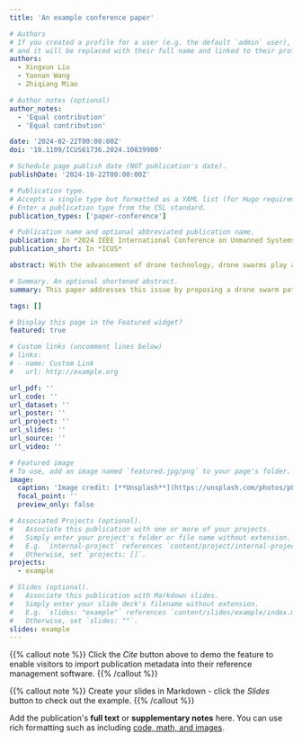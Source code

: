 ```yaml
---
title: 'An example conference paper'

# Authors
# If you created a profile for a user (e.g. the default `admin` user), write the username (folder name) here
# and it will be replaced with their full name and linked to their profile.
authors:
  - Xingxun Liu
  - Yaonan Wang
  - Zhiqiang Miao

# Author notes (optional)
author_notes:
  - 'Equal contribution'
  - 'Equal contribution'

date: '2024-02-22T00:00:00Z'
doi: '10.1109/ICUS61736.2024.10839900'

# Schedule page publish date (NOT publication's date).
publishDate: '2024-10-22T00:00:00Z'

# Publication type.
# Accepts a single type but formatted as a YAML list (for Hugo requirements).
# Enter a publication type from the CSL standard.
publication_types: ['paper-conference']

# Publication name and optional abbreviated publication name.
publication: In *2024 IEEE International Conference on Unmanned Systems (ICUS)*
publication_short: In *ICUS*

abstract: With the advancement of drone technology, drone swarms play a vital role in various applications. In drone swarms, path planning is crucial for ensuring both the efficiency and safety of swarm operations. However, in dynamic environments, communication delays may lead to instability and inefficiency in path planning. This paper addresses this issue by proposing a drone swarm path planning algorithm that takes communication delays into account. By analyzing the impact of communication delays on path planning and designing corresponding strategies to optimize the planning process, this algorithm aims to enhance the efficiency and safety of drone swarm operations. Through experimental validation, our computation time is reduced by 10.24%, proving the efficiency of the proposed method.

# Summary. An optional shortened abstract.
summary: This paper addresses this issue by proposing a drone swarm path planning algorithm that takes communication delays into account.

tags: []

# Display this page in the Featured widget?
featured: true

# Custom links (uncomment lines below)
# links:
# - name: Custom Link
#   url: http://example.org

url_pdf: ''
url_code: ''
url_dataset: ''
url_poster: ''
url_project: ''
url_slides: ''
url_source: ''
url_video: ''

# Featured image
# To use, add an image named `featured.jpg/png` to your page's folder.
image:
  caption: 'Image credit: [**Unsplash**](https://unsplash.com/photos/pLCdAaMFLTE)'
  focal_point: ''
  preview_only: false

# Associated Projects (optional).
#   Associate this publication with one or more of your projects.
#   Simply enter your project's folder or file name without extension.
#   E.g. `internal-project` references `content/project/internal-project/index.md`.
#   Otherwise, set `projects: []`.
projects:
  - example

# Slides (optional).
#   Associate this publication with Markdown slides.
#   Simply enter your slide deck's filename without extension.
#   E.g. `slides: "example"` references `content/slides/example/index.md`.
#   Otherwise, set `slides: ""`.
slides: example
---
```


{{% callout note %}}
Click the _Cite_ button above to demo the feature to enable visitors to import publication metadata into their reference management software.
{{% /callout %}}

{{% callout note %}}
Create your slides in Markdown - click the _Slides_ button to check out the example.
{{% /callout %}}

Add the publication's **full text** or **supplementary notes** here. You can use rich formatting such as including [code, math, and images](https://docs.hugoblox.com/content/writing-markdown-latex/).
